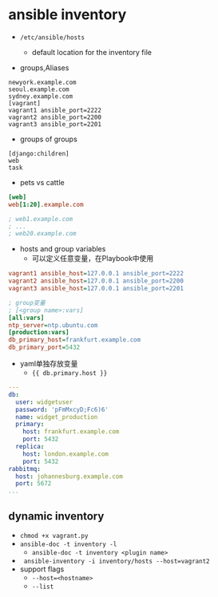 # ansible inventory

+ `/etc/ansible/hosts` 
  + default location for the inventory file



+ groups,Aliases
```
newyork.example.com
seoul.example.com
sydney.example.com
[vagrant]
vagrant1 ansible_port=2222
vagrant2 ansible_port=2200
vagrant3 ansible_port=2201
```

+ groups of groups
```
[django:children]
web
task
```

+ pets vs cattle

```ini
[web]
web[1:20].example.com

; web1.example.com
; ...
; web20.example.com
```

+ hosts and group variables
    + 可以定义任意变量，在Playbook中使用
```ini
vagrant1 ansible_host=127.0.0.1 ansible_port=2222
vagrant2 ansible_host=127.0.0.1 ansible_port=2200
vagrant3 ansible_host=127.0.0.1 ansible_port=2201
```

```ini
; group变量
; [<group name>:vars]
[all:vars]
ntp_server=ntp.ubuntu.com
[production:vars]
db_primary_host=frankfurt.example.com
db_primary_port=5432
```

+ yaml单独存放变量
    + `{{ db.primary.host }}`
```yml
---
db:
  user: widgetuser
  password: 'pFmMxcyD;Fc6)6'
  name: widget_production
  primary:
    host: frankfurt.example.com
    port: 5432
  replica:
    host: london.example.com
    port: 5432
rabbitmq:
  host: johannesburg.example.com
  port: 5672
...
```

## dynamic inventory

+ `chmod +x vagrant.py`
+ `ansible-doc -t inventory -l`
    + `ansible-doc -t inventory <plugin name>`
+ ` ansible-inventory -i inventory/hosts --host=vagrant2`
+ support flags
    + `--host=<hostname>`
    + `--list`